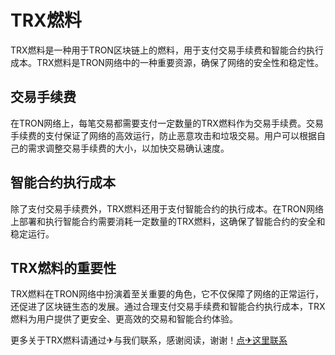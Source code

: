 # TRX燃料

TRX燃料是一种用于TRON区块链上的燃料，用于支付交易手续费和智能合约执行成本。TRX燃料是TRON网络中的一种重要资源，确保了网络的安全性和稳定性。

## 交易手续费

在TRON网络上，每笔交易都需要支付一定数量的TRX燃料作为交易手续费。交易手续费的支付保证了网络的高效运行，防止恶意攻击和垃圾交易。用户可以根据自己的需求调整交易手续费的大小，以加快交易确认速度。

## 智能合约执行成本

除了支付交易手续费外，TRX燃料还用于支付智能合约的执行成本。在TRON网络上部署和执行智能合约需要消耗一定数量的TRX燃料，这确保了智能合约的安全和稳定运行。

## TRX燃料的重要性

TRX燃料在TRON网络中扮演着至关重要的角色，它不仅保障了网络的正常运行，还促进了区块链生态的发展。通过合理支付交易手续费和智能合约执行成本，TRX燃料为用户提供了更安全、更高效的交易和智能合约体验。

更多关于TRX燃料请通过✈与我们联系，感谢阅读，谢谢！[点✈这里联系](https://www.trx.tw)